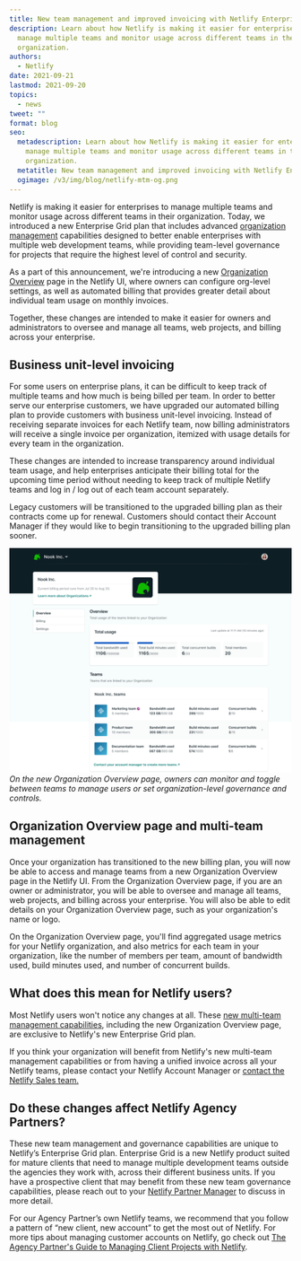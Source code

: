 ```yaml
---
title: New team management and improved invoicing with Netlify Enterprise Grid plan
description: Learn about how Netlify is making it easier for enterprises to
  manage multiple teams and monitor usage across different teams in their
  organization.
authors:
  - Netlify
date: 2021-09-21
lastmod: 2021-09-20
topics:
  - news
tweet: ""
format: blog
seo:
  metadescription: Learn about how Netlify is making it easier for enterprises to
    manage multiple teams and monitor usage across different teams in their
    organization.
  metatitle: New team management and improved invoicing with Netlify Enterprise Grid plan
  ogimage: /v3/img/blog/netlify-mtm-og.png
---
```

Netlify is making it easier for enterprises to manage multiple teams and monitor usage across different teams in their organization. Today, we introduced a new Enterprise Grid plan that includes advanced [organization management](https://docs.netlify.com/accounts-and-billing/organization-management/) capabilities designed to better enable enterprises with multiple web development teams, while providing team-level governance for projects that require the highest level of control and security. 

As a part of this announcement, we're introducing a new [Organization Overview](https://docs.netlify.com/accounts-and-billing/organization-management/#organization-overview) page in the Netlify UI, where owners can configure org-level settings, as well as automated billing that provides greater detail about individual team usage on monthly invoices.

Together, these changes are intended to make it easier for owners and administrators to oversee and manage all teams, web projects, and billing across your enterprise.

## Business unit-level invoicing

For some users on enterprise plans, it can be difficult to keep track of multiple teams and how much is being billed per team. In order to better serve our enterprise customers, we have upgraded our automated billing plan to provide customers with business unit-level invoicing. Instead of receiving separate invoices for each Netlify team, now billing administrators will receive a single invoice per organization, itemized with usage details for every team in the organization.

These changes are intended to increase transparency around individual team usage, and help enterprises anticipate their billing total for the upcoming time period without needing to keep track of multiple Netlify teams and log in / log out of each team account separately.

Legacy customers will be transitioned to the upgraded billing plan as their contracts come up for renewal. Customers should contact their Account Manager if they would like to begin transitioning to the upgraded billing plan sooner.

![](/v3/img/blog/mtm-UI.png)
_On the new Organization Overview page, owners can monitor and toggle between teams to manage users or set organization-level governance and controls._

## Organization Overview page and multi-team management

Once your organization has transitioned to the new billing plan, you will now be able to access and manage teams from a new Organization Overview page in the Netlify UI. From the Organization Overview page, if you are an owner or administrator, you will be able to oversee and manage all teams, web projects, and billing across your enterprise. You will also be able to edit details on your Organization Overview page, such as your organization's name or logo.

On the Organization Overview page, you'll find aggregated usage metrics for your Netlify organization, and also metrics for each team in your organization, like the number of members per team, amount of bandwidth used, build minutes used, and number of concurrent builds.

## What does this mean for Netlify users?

Most Netlify users won't notice any changes at all. These [new multi-team management capabilities](https://www.netlify.com/blog/2021/09/21/netlify-introduces-new-features-and-integrations-to-accelerate-app-development-across-teams/), including the new Organization Overview page, are exclusive to Netlify's new Enterprise Grid plan.

If you think your organization will benefit from Netlify's new multi-team management capabilities or from having a unified invoice across all your Netlify teams, please contact your Netlify Account Manager or [contact the Netlify Sales team.](https://www.netlify.com/enterprise/contact)

## Do these changes affect Netlify Agency Partners?

These new team management and governance capabilities are unique to Netlify’s Enterprise Grid plan. Enterprise Grid is a new Netlify product suited for mature clients that need to manage multiple development teams outside the agencies they work with, across their different business units. If you have a prospective client that may benefit from these new team governance capabilities, please reach out to your [Netlify Partner Manager](mailto:partnerteam@netlify.com) to discuss in more detail.



For our Agency Partner’s own Netlify teams, we recommend that you follow a pattern of “new client, new account” to get the most out of Netlify. For more tips about managing customer accounts on Netlify, go check out [The Agency Partner's Guide to Managing Client Projects with Netlify](https://www.netlify.com/blog/2021/07/19/the-agency-partners-guide-to-managing-client-projects-with-netlify/).
